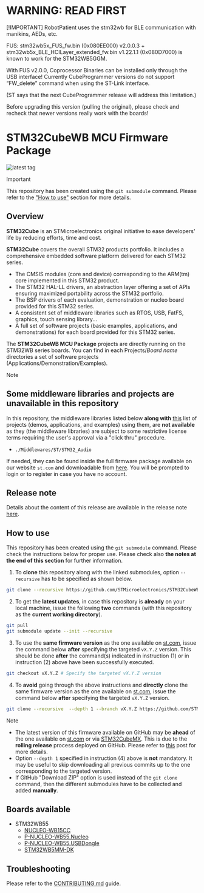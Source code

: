 # WARNING: READ FIRST

[!IMPORTANT]
RobotPatient uses the stm32wb for BLE communication with manikins, AEDs, etc. 

FUS: stm32wb5x_FUS_fw.bin (0x080EE000) v2.0.0.3 + stm32wb5x_BLE_HCILayer_extended_fw.bin v1.22.1.1 (0x080D7000) is known to work for the STM32WB5GGM.

With FUS v2.0.0, Coprocessor Binaries can be installed only through the USB interface!
Currently CubeProgrammer versions do not support “FW_delete” command when using the ST-Link interface. 

(ST says that the next CubeProgrammer release will address this limitation.)

Before upgrading this version (pulling the original), please check and recheck that newer versions really work with the boards!

# STM32CubeWB MCU Firmware Package

![latest tag](https://img.shields.io/github/v/tag/STMicroelectronics/STM32CubeWB.svg?color=brightgreen)

> [!IMPORTANT]
> This repository has been created using the `git submodule` command. Please refer to the ["How to use"](README.md#how-to-use) section for more details.

## Overview

**STM32Cube** is an STMicroelectronics original initiative to ease developers' life by reducing efforts, time and cost.

**STM32Cube** covers the overall STM32 products portfolio. It includes a comprehensive embedded software platform delivered for each STM32 series.
   * The CMSIS modules (core and device) corresponding to the ARM(tm) core implemented in this STM32 product.
   * The STM32 HAL-LL drivers, an abstraction layer offering a set of APIs ensuring maximized portability across the STM32 portfolio.
   * The BSP drivers of each evaluation, demonstration or nucleo board provided for this STM32 series.
   * A consistent set of middleware libraries such as RTOS, USB, FatFS, graphics, touch sensing library...
   * A full set of software projects (basic examples, applications, and demonstrations) for each board provided for this STM32 series.

The **STM32CubeWB MCU Package** projects are directly running on the STM32WB series boards. You can find in each Projects/*Board name* directories a set of software projects (Applications/Demonstration/Examples).

> [!NOTE]
> ## Some middleware libraries and projects are unavailable in this repository
> 
> In this repository, the middleware libraries listed below **along with** [this](Projects/README.md#list-of-unavailable-projects) list of projects (demos, applications, and examples) using them, are **not available** as they (the middleware libraries) are subject to some restrictive license terms requiring the user's approval via a "click thru" procedure.
> * `./Middlewares/ST/STM32_Audio`
> 
> If needed, they can be found inside the full firmware package available on our website `st.com` and downloadable from [here](https://www.st.com/content/st_com/en/products/embedded-software/mcu-mpu-embedded-software/stm32-embedded-software/stm32cube-mcu-mpu-packages/stm32cubewb.html#get-software). You will be prompted to login or to register in case you have no account.

## Release note

Details about the content of this release are available in the release note [here](https://htmlpreview.github.io/?https://github.com/STMicroelectronics/STM32CubeWB/blob/master/Release_Notes.html).

## How to use

This repository has been created using the `git submodule` command. Please check the instructions below for proper use. Please check also **the notes at the end of this section** for further information.

1. To **clone** this repository along with the linked submodules, option `--recursive` has to be specified as shown below.

```bash
git clone --recursive https://github.com/STMicroelectronics/STM32CubeWB.git
```

2. To get the **latest updates**, in case this repository is **already** on your local machine, issue the following **two** commands (with this repository as the **current working directory**).

```bash
git pull
git submodule update --init --recursive
```

3. To use the **same firmware version** as the one available on [st.com](https://www.st.com/en/microcontrollers-microprocessors/stm32-32-bit-arm-cortex-mcus.html), issue the command below **after** specifying the targeted `vX.Y.Z` version. This should be done **after** the command(s) indicated in instruction (1) or in instruction (2) above have been successfully executed.

```bash
git checkout vX.Y.Z # Specify the targeted vX.Y.Z version
```

4. To **avoid** going through the above instructions and **directly** clone the same firmware version as the one available on [st.com](https://www.st.com/en/microcontrollers-microprocessors/stm32-32-bit-arm-cortex-mcus.html), issue the command below **after** specifying the targeted `vX.Y.Z` version.

```bash
git clone --recursive  --depth 1 --branch vX.Y.Z https://github.com/STMicroelectronics/STM32CubeWB.git
```

> [!NOTE]
> * The latest version of this firmware available on GitHub may be **ahead** of the one available on [st.com](https://www.st.com/en/microcontrollers-microprocessors/stm32-32-bit-arm-cortex-mcus.html) or via [STM32CubeMX](https://www.st.com/en/development-tools/stm32cubemx.html). This is due to the **rolling release** process deployed on GitHub. Please refer to [this](https://github.com/STMicroelectronics/STM32Cube_MCU_Overall_Offer/discussions/21) post for more details.
> * Option `--depth 1` specified in instruction (4) above is **not** mandatory. It may be useful to skip downloading all previous commits up to the one corresponding to the targeted version.
> * If GitHub "Download ZIP" option is used instead of the `git clone` command, then the different submodules have to be collected and added **manually**.

## Boards available

  * STM32WB55
    * [NUCLEO-WB15CC](https://www.st.com/en/evaluation-tools/nucleo-wb15cc.html)
    * [P-NUCLEO-WB55.Nucleo](https://www.st.com/en/evaluation-tools/p-nucleo-wb55.html)
    * [P-NUCLEO-WB55.USBDongle](https://www.st.com/en/evaluation-tools/p-nucleo-wb55.html)
    * [STM32WB5MM-DK](https://www.st.com/en/evaluation-tools/stm32wb5mm-dk.html)

## Troubleshooting

Please refer to the [CONTRIBUTING.md](CONTRIBUTING.md) guide.
